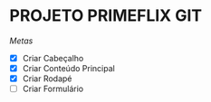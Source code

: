 # PROJETO PRIMEFLIX GIT
*Metas*
- [x] Criar Cabeçalho
- [x] Criar Conteúdo Principal
- [x] Criar Rodapé
- [ ] Criar Formulário